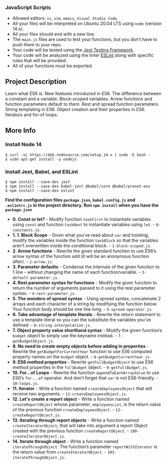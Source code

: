 ### JavaScript Scripts
*   Allowed editors: `vi`, `vim`, `emacs`, `Visual Studio Code`.
*   All your files will be interpreted on Ubuntu 20.04 LTS using `node` (version 14.x).
*   All your files should end with a new line.
*   The `main.js` files are used to test your functions, but you don’t have to push them to your repo.
*   Your code will be tested using the [Jest Testing Framework](https://jestjs.io/).
*   Your code will be analyzed using the linter [ESLint](https://eslint.org/) along with specific rules that will be provided.
*   All of your functions must be exported.

## Project Description
Learn what ES6 is.
New features introduced in ES6.
The difference between a constant and a variable.
Block-scoped variables.
Arrow functions and function parameters default to them.
Rest and spread function parameters.
String templating in ES6.
Object creation and their properties in ES6.
Iterators and for-of loops.

## More Info
### Install Node 14
```
$ curl -sL https://deb.nodesource.com/setup_14.x | sudo -E bash -
$ sudo apt-get install -y nodejs
```

### Install Jest, Babel, and ESLint
```
$ npm install --save-dev jest
$ npm install --save-dev babel-jest @babel/core @babel/preset-env
$ npm install --save-dev eslint
```

**Find the configuration files `package.json`, `babel.config.js` and `.eslintrc.js` in the project directory. Run `npm install` when you have the `package.json`**


* **0. Const or let?** - Modify function `taskFirst` to instantiate variables using `const` and function `taskNext` to instantiate variables using `let`. - `0-constants.js`.
* **1. 1. Block Scope** - Given what you’ve read about `var` and hoisting, modify the variables inside the function `taskBlock` so that the variables aren’t overwritten inside the conditional block. - `1-block-scoped.js`.
* **2. Arrow functions** - Rewrite the given standard function to use ES6’s arrow syntax of the function add (it will be an anonymous function after). - `2-arrow.js`.
* **3. Parameter defaults** - Condense the internals of the given function to 1 line - without changing the name of each function/variable. - `3-default-parameter.js`.
* **4. Rest parameter syntax for functions** - Modify the given function to return the number of arguments passed to it using the rest parameter syntax. - `4-rest-parameter.js`.
* **5. The wonders of spread syntax** - Using spread syntax, concatenate 2 arrays and each character of a string by modifying the function below. Your function body should be one line long. - `5-spread-operator.js`.
* **6. Take advantage of template literals** - Rewrite the return statement to use a template literal so you can the substitute the variables you’ve defined. - `6-string-interpolation.js`.
* **7. Object property value shorthand syntax** - Modify the given function’s `budget` object to simply use the keyname instead. - `7-getBudgetObject.js`.
* **8. No need to create empty objects before adding in properties** - Rewrite the `getBudgetForCurrentYear` function to use ES6 computed property names on the `budget` object. - `8-getBudgetCurrentYear.js`.
* **9. ES6 method properties** - Rewrite `getFullBudgetObject` to use ES6 method properties in the `fullBudget` object. - `9-getFullBudget.js`.
* **10. For...of Loops** - Rewrite the function `appendToEachArrayValue` to use ES6’s `for...of` operator. And don’t forget that `var` is not ES6-friendly. - `10-loops.js`.
* **11. Iterator** - Write a function named `createEmployeesObject` that will receive two arguments. - `11-createEmployeesObject.js`.
* **12. Let's create a report object** - Write a function named `createReportObject` whose parameter, `employeesList`, is the return value of the previous function `createEmployeesObject`. - `12-createReportObject.js`.
* **13. Iterating through report objects** - Write a function named `createIteratorObject`, that will take into argument a report Object created with the previous function `createReportObject`. - `100-createIteratorObject.js`.
* **14. Iterate through object** - Write a function named `iterateThroughObject`. The function’s parameter `reportWithIterator` is the return value from `createIteratorObject`. - `101-iterateThroughObject.js`.

